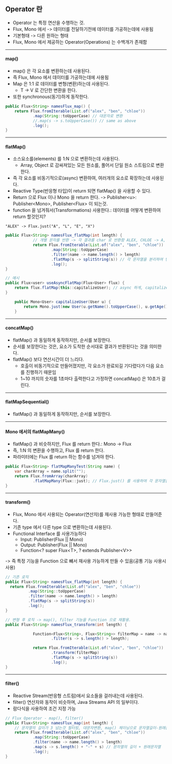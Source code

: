 ## Operator 란

- Operator 는 특정 연산을 수행하는 것.
- Flux, Mono 에서 -> 데이터를 전달하기전에 데이터를 가공하는데에 사용됨
- 기본형태 -> 다른 원하는 형태
- Flux, Mono 에서 제공하는 Operator(Operations) 는 수백개가 존재함

--- 

#### map()
- map() 은 각 요소를 변환하는데 사용된다. 
- 즉 Flux, Mono 에서 데이터를 가공하는데에 사용됨
- Map 은 1:1 로 데이터를 변형(변환)하는데 사용된다.
  - T -> V 로 간단한 변환을 한다.
- 또한 synchronous(동기)하게 동작한다.
```java
public Flux<String> namesFlux_map() {
    return Flux.fromIterable(List.of("alex", "ben", "chloe"))
            .map(String::toUpperCase) // 대문자로 변환
            //.map(s -> s.toUpperCase()) // same as above
            .log();
}
```

--- 

#### flatMap()
- 소스요소를(elements) 를 1:N 으로 변환하는데 사용된다.
  - Array, Object 로 감싸져있는 모든 원소를, 풀어서 단일 원소 스트림으로 변환한다.
- 즉 각 요소를 비동기적으로(async) 변환하여, 여러개의 요소로 확장하는데 사용된다.
- Reactive Type(반응형 타입)이 return 되면 flatMap() 을 사용할 수 있다.
- Return 으로 Flux<Type> 이나 Mono<Type> 을 return 한다. -> Publisher\<u\>: Publisher<Mono<Type>>, Publisher<Flux<Type>> 이 되는것. 
- function 을 넘겨줘서(Transformations) 사용한다.: 데이터를 어떻게 변환하여 return 할것인지?
```TEXT
"ALEX" -> Flux.just("A", "L", "E", "X")
```

```java
public Flux<String> namesFlux_flatMap(int length) {
            // 개별 문자를 반환 -> 각 결과를 char 로 반환함 ALEX, CHLOE -> A, L, E, X, C, H, L, O, E
            return Flux.fromIterable(List.of("alex", "ben", "chloe"))
                    .map(String::toUpperCase)
                    .filter(name -> name.length() > length)
                    .flatMap(s -> splitString(s)) // 각 문자열을 분리하여 반환 메서드 사용
                    .log();
}

// 예시 
public Flux<user> useAsyncFlatMap(Flux<User> flux) {
    return flux.flatMap(this::capitalizeUser); // async 하게, capitalizeUser() 를 호출하여 User 를 return
}

    public Mono<User> capitalizeUser(User u) {
        return Mono.just(new User(u.getName().toUpperCase(), u.getAge()));
    }
```

---
#### concatMap()
- flatMap() 과 동일하게 동작하지만, 순서를 보장한다.
- 순서를 보장한다는 것은, 요소가 도착한 순서대로 결과가 반환된다는 것을 의미한다.
- flatMap() 보다 연산시간이 더 느리다.
  - 호출이 비동기적으로 만들어졌지만, 각 요소가 완료되길 기다렸다가 다음 요소를 진행하기 때문임
  - 1~10 까지의 숫자를 1초마다 출력한다고 가정하면 concatMap() 은 10초가 걸린다.


---
#### flatMapSequential()
- flatMap() 과 동일하게 동작하지만, 순서를 보장한다.

---
#### Mono 에서의 flatMapMany()
- flatMap() 과 비슷하지만, Flux 를 return 한다.: Mono -> Flux
- 즉, 1:N 의 변환을 수행하고, Flux 를 return 한다.
- 파라미터에는 Flux 를 return 하는 함수를 넘겨야 한다.

```java
public Flux<String> flatMapManyTest(String name) {
    var charArray = name.split("");
    return Flux.fromArray(charArray)
            .flatMapMany(Flux::just); // Flux.just() 를 사용하여 각 문자열을 반환L
}
```

--- 
#### transform()
- Flux, Mono 에서 사용되는 Operator(연산자)를 재사용 가능한 형태로 만들어준다.
- 기존 type 에서 다른 type 으로 변환하는데 사용된다.
- Functional Interface 를 사용가능하다
  - Input: Publisher(Flux || Mono)
  - Output: Publisher(Flux || Mono)
  - Function<? super Flux\<T>, ? extends Publisher\<V>>

-> 즉 특정 기능을 Function 으로 뺴서 재사용 가능하게 만들 수 있음(공통 기능 사용시 사용)
```java
// 기존 로직
public Flux<String> namesFlux_flatMap(int length) {
  return Flux.fromIterable(List.of("alex", "ben", "chloe"))
          .map(String::toUpperCase)
          .filter(name -> name.length() > length)
          .flatMap(s -> splitString(s))
          .log();
}

// 변형 후 로직 -> map(), filter 기능을 Function 으로 재활용.
public Flux<String> namesFlux_transform(int length) {

            Function<Flux<String>, Flux<String>> filterMap = name -> name.map(String::toUpperCase)
                    .filter(s -> s.length() > length);

            return Flux.fromIterable(List.of("alex", "ben", "chloe"))
                    .transform(filterMap)
                    .flatMap(s -> splitString(s))
                    .log();
}
```

--- 

#### filter()
- Reactive Stream(반응형 스트림)에서 요소들을 걸러내는데 사용된다.
- filter() 연산자와 동작이 비슷하며, Java Streams API 의 일부이다.
- 람다식을 사용하여 조건 지정 가능
```java
// Flux Operator - map(), filter()
public Flux<String> namesFlux_map(int length) {
    // 문자열의 길이가 3 넘는것 필터링, 대문자변환, map() 체이닝으로 문자열길이-원래문자열 형태로 반환
    return Flux.fromIterable(List.of("alex", "ben", "chloe"))
            .map(String::toUpperCase)
            .filter(name -> name.length() > length)
            .map(s -> s.length() + "-" + s) // 문자열의 길이 + 원래문자열
            .log();
}
```